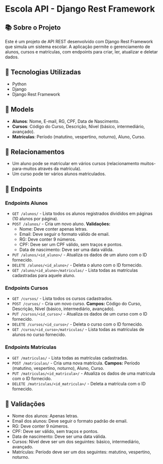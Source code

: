 # Escola API - Django Rest Framework

## 📚 Sobre o Projeto
Este é um projeto de API REST desenvolvido com Django Rest Framework que simula um sistema escolar. A aplicação permite o gerenciamento de alunos, cursos e matrículas, com endpoints para criar, ler, atualizar e deletar dados.

## 🚀 Tecnologias Utilizadas
- Python  
- Django  
- Django Rest Framework   

## 📁 Models
- **Alunos**: Nome, E-mail, RG, CPF, Data de Nascimento.  
- **Cursos**: Código do Curso, Descrição, Nível (básico, intermediário, avançado).  
- **Matrículas**: Período (matutino, vespertino, noturno), Aluno, Curso.  

## 🔗 Relacionamentos
- Um aluno pode se matricular em vários cursos (relacionamento muitos-para-muitos através da matrícula).
- Um curso pode ter vários alunos matriculados.

## 📌 Endpoints

### Endpoints Alunos
- `GET /alunos/` - Lista todos os alunos registrados divididos em páginas (10 alunos por página).
- `POST /alunos/` - Cria um novo aluno. **Validações:**  
  - Nome: Deve conter apenas letras.  
  - Email: Deve seguir o formato válido de email.  
  - RG: Deve conter 9 números.  
  - CPF: Deve ser um CPF válido, sem traços e pontos.  
  - Data de nascimento: Deve ser uma data válida.
- `PUT /alunos/<id_aluno>/` - Atualiza os dados de um aluno com o ID fornecido.
- `DELETE /alunos/<id_aluno>/` - Deleta o aluno com o ID fornecido.
- `GET /aluno/<id_aluno>/matriculas/` - Lista todas as matrículas cadastradas para aquele aluno.

### Endpoints Cursos
- `GET /cursos/` - Lista todos os cursos cadastrados.
- `POST /cursos/` - Cria um novo curso. **Campos:** Código do Curso, Descrição, Nível (básico, intermediário, avançado).
- `PUT /cursos/<id_curso>/` - Atualiza os dados de um curso com o ID fornecido.
- `DELETE /cursos/<id_curso>/` - Deleta o curso com o ID fornecido.
- `GET /curso/<id_curso>/matriculas/` - Lista todas as matrículas de alunos no curso fornecido.

### Endpoints Matrículas
- `GET /matriculas/` - Lista todas as matrículas cadastradas.
- `POST /matriculas/` - Cria uma nova matrícula. **Campos:** Período (matutino, vespertino, noturno), Aluno, Curso.
- `PUT /matriculas/<id_matricula>/` - Atualiza os dados de uma matrícula com o ID fornecido.
- `DELETE /matriculas/<id_matricula>/` - Deleta a matrícula com o ID fornecido.

## 📌 Validações
- Nome dos alunos: Apenas letras.
- Email dos alunos: Deve seguir o formato padrão de email.
- RG: Deve conter 9 números.
- CPF: Deve ser válido, sem traços e pontos.
- Data de nascimento: Deve ser uma data válida.
- Cursos: Nível deve ser um dos seguintes: básico, intermediário, avançado.
- Matrículas: Período deve ser um dos seguintes: matutino, vespertino, noturno.


